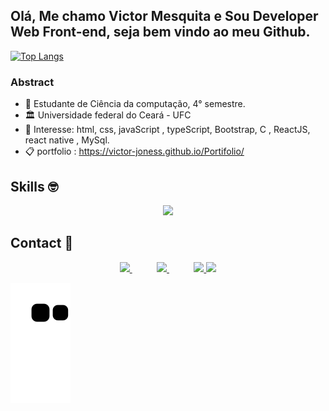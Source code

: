 
## Olá, Me chamo Victor Mesquita e Sou Developer Web Front-end, seja bem vindo ao meu Github.

[![Top Langs](https://github-readme-stats.vercel.app/api/top-langs/?username=victor-joness&layout=compact)](https://github.com/anuraghazra/github-readme-stats)
  
### Abstract

- 🌱 Estudante de Ciência da computação, 4° semestre.
- 🏛 Universidade federal do Ceará - UFC
- 💙 Interesse: html, css, javaScript , typeScript, Bootstrap, C , ReactJS, react native , MySql.
- 📋 portfolio : https://victor-joness.github.io/Portifolio/


## Skills :nerd_face:
<p align="center">
    <img src="https://skillicons.dev/icons?i=js,ts,css,html,react,nextjs,nodejs,mysql,c,firebase,figma,express&perline=6" />
</p>

## Contact :iphone:

<p align="center">
    <a href="https://github.com/victor-joness">
        <img  src="https://img.shields.io/badge/github-%23100000.svg?&style=for-the-badge&logo=github&logoColor=white&link=mailto:https://github.com/victor-joness">
    </a>
    &nbsp;&nbsp;&nbsp;&nbsp;&nbsp;&nbsp;&nbsp;&nbsp;&nbsp;
    <a href="mailto:victorjonesmesquits@gmail.com">
        <img src="https://img.shields.io/badge/gmail-D14836?&style=for-the-badge&logo=gmail&logoColor=white&link=mailto:victorjonesmesquits@gmail.com">
    </a>
    &nbsp;&nbsp;&nbsp;&nbsp;&nbsp;&nbsp;&nbsp;&nbsp;&nbsp;
    <a href="https://www.linkedin.com/in/victor-mesquita-b6a211198/">
        <img src="https://img.shields.io/badge/linkedin-%230077B5.svg?&style=for-the-badge&logo=linkedin&logoColor=white&link=mailto:https://www.linkedin.com/in/victor-mesquita-b6a211198/">
    </a>
    <a href="https://instagram.com/victor_mesquita15" target="_blank"><img src="https://img.shields.io/badge/-Instagram-%23E4405F?style=for-the-badge&logo=instagram&logoColor=white" target="_blank"></a>
</p>

![Snake animation](https://github.com/victor-joness/victor-joness/blob/output/github-contribution-grid-snake.svg)

